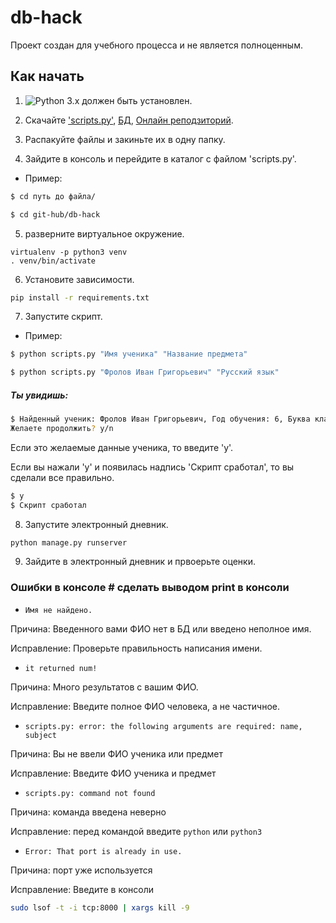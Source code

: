 # db-hack

Проект создан для учебного процесса и не является полноценным.

## Как начать

1. ![Python 3.x](https://img.shields.io/pypi/pyversions/vk_api.svg) должен быть установлен.

2. Скачайте ['scripts.py'](https://github.com/ruk228/db-hack), [БД](https://dvmn.org/filer/canonical/1562234129/166/), [Онлайн реподзиторий](https://github.com/devmanorg/e-diary/tree/master).

3. Распакуйте файлы и закиньте их в одну папку.

4. Зайдите в консоль и перейдите в каталог с файлом 'scripts.py'.

* Пример:
```bash
$ cd путь до файла/
```
```bash
$ cd git-hub/db-hack
```

5. разверните виртуальное окружение.

```bsh
virtualenv -p python3 venv
. venv/bin/activate
```

6. Установите зависимости.


```bash
pip install -r requirements.txt
```

7. Запустите скрипт.

* Пример:
```bash
$ python scripts.py "Имя ученика" "Название предмета"
```
```bash
$ python scripts.py "Фролов Иван Григорьевич" "Русский язык"
```
##### Ты увидишь:
```bash
$ Найденный ученик: Фролов Иван Григорьевич, Год обучения: 6, Буква класса: А
Желаете продолжить? y/n
```
Если это желаемые данные ученика, то введите 'y'.

Если вы нажали 'y' и появилась надпись 'Скрипт сработал', то вы сделали все правильно.
```bash
$ y
$ Скрипт сработал
```

8. Запустите электронный дневник.


```bash
python manage.py runserver
```

9. Зайдите в электронный дневник и првоерьте оценки.

### Ошибки в консоле # сделать выводом print в консоли

* `Имя не найдено.`

Причина: Введенного вами ФИО нет в БД или введено неполное имя.

Исправление: Проверьте правильность написания имени.

* `it returned num!`

Причина: Много результатов с вашим ФИО.

Исправление: Введите полное ФИО человека, а не частичное.

* `scripts.py: error: the following arguments are required: name, subject`

Причина: Вы не ввели ФИО ученика или предмет

Исправление: Введите ФИО ученика и предмет

* `scripts.py: command not found`

Причина: команда введена неверно

Исправление: перед командой введите `python` или `python3`

* `Error: That port is already in use.`

Причина: порт уже используется

Исправление: Введите в консоли
```bash
sudo lsof -t -i tcp:8000 | xargs kill -9
```
